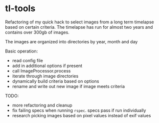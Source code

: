 # tl-tools
Refactoring of my quick hack to select images from a long term timelapse
based on certain criteria.
The timelapse has run for almost two years and contains over 300gb of images.

The images are organized into directories by year, month and day

Basic operation:
* read config file
* add in additional options if present
* call ImageProcessor.process
* iterate through image directories
* dynamically build criteria based on options
* rename and write out new image if image meets criteria

TODO:
* more refactoring and cleanup
* fix failing specs when running `rspec`. specs pass if run individually
* research picking images based on pixel values instead of exif values
